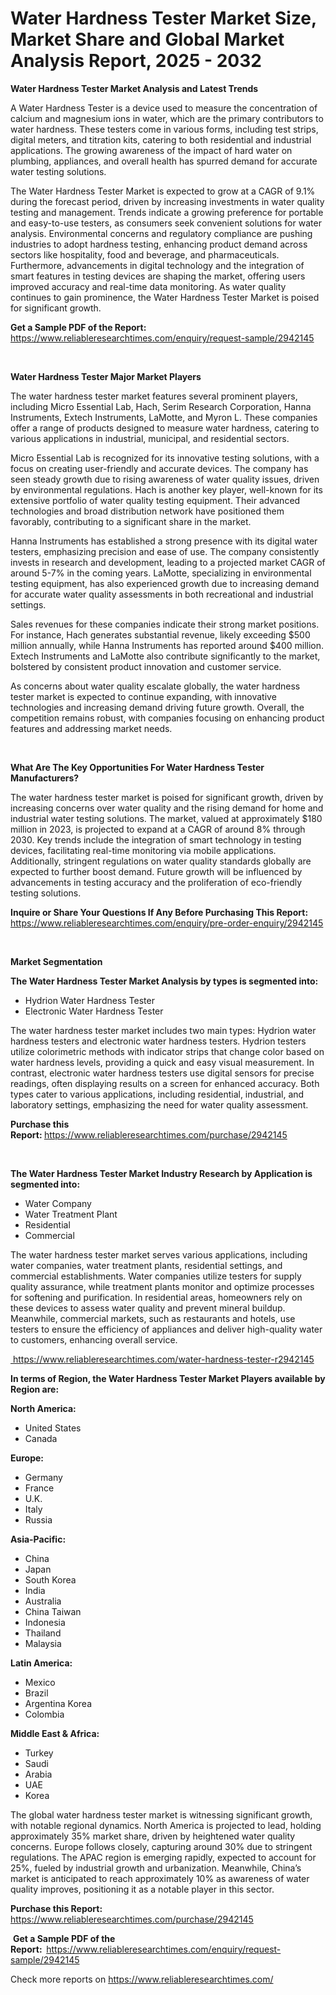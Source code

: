 <p><h1>Water Hardness Tester Market Size, Market Share and Global Market Analysis Report, 2025 - 2032</h1></p><p><strong>Water Hardness Tester Market Analysis and Latest Trends</strong></p>
<p><p>A Water Hardness Tester is a device used to measure the concentration of calcium and magnesium ions in water, which are the primary contributors to water hardness. These testers come in various forms, including test strips, digital meters, and titration kits, catering to both residential and industrial applications. The growing awareness of the impact of hard water on plumbing, appliances, and overall health has spurred demand for accurate water testing solutions.</p><p>The Water Hardness Tester Market is expected to grow at a CAGR of 9.1% during the forecast period, driven by increasing investments in water quality testing and management. Trends indicate a growing preference for portable and easy-to-use testers, as consumers seek convenient solutions for water analysis. Environmental concerns and regulatory compliance are pushing industries to adopt hardness testing, enhancing product demand across sectors like hospitality, food and beverage, and pharmaceuticals. Furthermore, advancements in digital technology and the integration of smart features in testing devices are shaping the market, offering users improved accuracy and real-time data monitoring. As water quality continues to gain prominence, the Water Hardness Tester Market is poised for significant growth.</p></p>
<p><strong>Get a Sample PDF of the Report:&nbsp;</strong> <a href="https://www.reliableresearchtimes.com/enquiry/request-sample/2942145?utm_campaign=2937&utm_medium=2&utm_source=Github&utm_content=ia&utm_term=15032025&utm_id=water-hardness-tester">https://www.reliableresearchtimes.com/enquiry/request-sample/2942145</a></p>
<p>&nbsp;</p>
<p><strong>Water Hardness Tester Major Market Players</strong></p>
<p><p>The water hardness tester market features several prominent players, including Micro Essential Lab, Hach, Serim Research Corporation, Hanna Instruments, Extech Instruments, LaMotte, and Myron L. These companies offer a range of products designed to measure water hardness, catering to various applications in industrial, municipal, and residential sectors.</p><p>Micro Essential Lab is recognized for its innovative testing solutions, with a focus on creating user-friendly and accurate devices. The company has seen steady growth due to rising awareness of water quality issues, driven by environmental regulations. Hach is another key player, well-known for its extensive portfolio of water quality testing equipment. Their advanced technologies and broad distribution network have positioned them favorably, contributing to a significant share in the market.</p><p>Hanna Instruments has established a strong presence with its digital water testers, emphasizing precision and ease of use. The company consistently invests in research and development, leading to a projected market CAGR of around 5-7% in the coming years. LaMotte, specializing in environmental testing equipment, has also experienced growth due to increasing demand for accurate water quality assessments in both recreational and industrial settings.</p><p>Sales revenues for these companies indicate their strong market positions. For instance, Hach generates substantial revenue, likely exceeding $500 million annually, while Hanna Instruments has reported around $400 million. Extech Instruments and LaMotte also contribute significantly to the market, bolstered by consistent product innovation and customer service.</p><p>As concerns about water quality escalate globally, the water hardness tester market is expected to continue expanding, with innovative technologies and increasing demand driving future growth. Overall, the competition remains robust, with companies focusing on enhancing product features and addressing market needs.</p></p>
<p>&nbsp;</p>
<p><strong>What Are The Key Opportunities For Water Hardness Tester Manufacturers?</strong></p>
<p><p>The water hardness tester market is poised for significant growth, driven by increasing concerns over water quality and the rising demand for home and industrial water testing solutions. The market, valued at approximately $180 million in 2023, is projected to expand at a CAGR of around 8% through 2030. Key trends include the integration of smart technology in testing devices, facilitating real-time monitoring via mobile applications. Additionally, stringent regulations on water quality standards globally are expected to further boost demand. Future growth will be influenced by advancements in testing accuracy and the proliferation of eco-friendly testing solutions.</p></p>
<p><strong>Inquire or Share Your Questions If Any Before Purchasing This Report:</strong> <a href="https://www.reliableresearchtimes.com/enquiry/pre-order-enquiry/2942145?utm_campaign=2937&utm_medium=2&utm_source=Github&utm_content=ia&utm_term=15032025&utm_id=water-hardness-tester">https://www.reliableresearchtimes.com/enquiry/pre-order-enquiry/2942145</a></p>
<p>&nbsp;</p>
<p><strong>Market Segmentation</strong></p>
<p><strong>The Water Hardness Tester Market Analysis by types is segmented into:</strong></p>
<p><ul><li>Hydrion Water Hardness Tester</li><li>Electronic Water Hardness Tester</li></ul></p>
<p><p>The water hardness tester market includes two main types: Hydrion water hardness testers and electronic water hardness testers. Hydrion testers utilize colorimetric methods with indicator strips that change color based on water hardness levels, providing a quick and easy visual measurement. In contrast, electronic water hardness testers use digital sensors for precise readings, often displaying results on a screen for enhanced accuracy. Both types cater to various applications, including residential, industrial, and laboratory settings, emphasizing the need for water quality assessment.</p></p>
<p><strong>Purchase this Report:&nbsp;</strong><a href="https://www.reliableresearchtimes.com/purchase/2942145?utm_campaign=2937&utm_medium=2&utm_source=Github&utm_content=ia&utm_term=15032025&utm_id=water-hardness-tester">https://www.reliableresearchtimes.com/purchase/2942145</a></p>
<p>&nbsp;</p>
<p><strong>The Water Hardness Tester Market Industry Research by Application is segmented into:</strong></p>
<p><ul><li>Water Company</li><li>Water Treatment Plant</li><li>Residential</li><li>Commercial</li></ul></p>
<p><p>The water hardness tester market serves various applications, including water companies, water treatment plants, residential settings, and commercial establishments. Water companies utilize testers for supply quality assurance, while treatment plants monitor and optimize processes for softening and purification. In residential areas, homeowners rely on these devices to assess water quality and prevent mineral buildup. Meanwhile, commercial markets, such as restaurants and hotels, use testers to ensure the efficiency of appliances and deliver high-quality water to customers, enhancing overall service.</p></p>
<p><a href="https://www.reliableresearchtimes.com/water-hardness-tester-r2942145?utm_campaign=2937&utm_medium=2&utm_source=Github&utm_content=ia&utm_term=15032025&utm_id=water-hardness-tester">&nbsp;https://www.reliableresearchtimes.com/water-hardness-tester-r2942145</a></p>
<p><strong>In terms of Region, the Water Hardness Tester Market Players available by Region are:</strong></p>
<p>
    <p> <strong> North America: </strong>
        <ul>
            <li>United States</li>
            <li>Canada</li>
        </ul>
        </p> 
    <p> <strong> Europe: </strong>
        <ul>
            <li>Germany</li>
            <li>France</li>
            <li>U.K.</li>
            <li>Italy</li>
            <li>Russia</li>
        </ul>
        </p> 
    <p> <strong> Asia-Pacific: </strong>
        <ul>
            <li>China</li>
            <li>Japan</li>
            <li>South Korea</li>
            <li>India</li>
            <li>Australia</li>
            <li>China Taiwan</li>
            <li>Indonesia</li>
            <li>Thailand</li>
            <li>Malaysia</li>
        </ul>
        </p> 
    <p> <strong> Latin America: </strong>
        <ul>
            <li>Mexico</li>
            <li>Brazil</li>
            <li>Argentina Korea</li>
            <li>Colombia</li>
        </ul>
        </p> 
    <p> <strong> Middle East & Africa: </strong>
        <ul>
            <li>Turkey</li>
            <li>Saudi</li>
            <li>Arabia</li>
            <li>UAE</li>
            <li>Korea</li>
        </ul>
    </p>
    </p>
<p><p>The global water hardness tester market is witnessing significant growth, with notable regional dynamics. North America is projected to lead, holding approximately 35% market share, driven by heightened water quality concerns. Europe follows closely, capturing around 30% due to stringent regulations. The APAC region is emerging rapidly, expected to account for 25%, fueled by industrial growth and urbanization. Meanwhile, China’s market is anticipated to reach approximately 10% as awareness of water quality improves, positioning it as a notable player in this sector.</p></p>
<p><strong>Purchase this Report: </strong><a href="https://www.reliableresearchtimes.com/purchase/2942145?utm_campaign=2937&utm_medium=2&utm_source=Github&utm_content=ia&utm_term=15032025&utm_id=water-hardness-tester">https://www.reliableresearchtimes.com/purchase/2942145</a></p>
<p>&nbsp;<strong>Get a Sample PDF of the Report:&nbsp;&nbsp;</strong><a href="https://www.reliableresearchtimes.com/enquiry/request-sample/2942145?utm_campaign=2937&utm_medium=2&utm_source=Github&utm_content=ia&utm_term=15032025&utm_id=water-hardness-tester">https://www.reliableresearchtimes.com/enquiry/request-sample/2942145</a></p>
<p><strong></strong></p>
<p>Check more reports on <a href="https://www.reliableresearchtimes.com/?utm_campaign=2937&utm_medium=2&utm_source=Github&utm_content=ia&utm_term=15032025&utm_id=water-hardness-tester">https://www.reliableresearchtimes.com/</a></p>